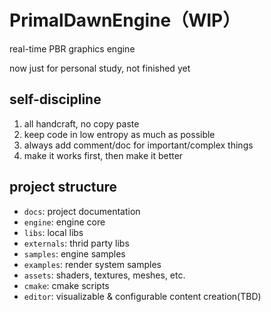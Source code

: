 # PrimalDawnEngine（WIP）

real-time PBR graphics engine

now just for personal study, not finished yet

## self-discipline

1. all handcraft, no copy paste
1. keep code in low entropy as much as possible
1. always add comment/doc for important/complex things
1. make it works first, then make it better

## project structure

- `docs`: project documentation
- `engine`: engine core
- `libs`: local libs
- `externals`: thrid party libs
- `samples`: engine samples
- `examples`: render system samples
- `assets`: shaders, textures, meshes, etc.
- `cmake`: cmake scripts
- `editor`: visualizable & configurable content creation(TBD)
